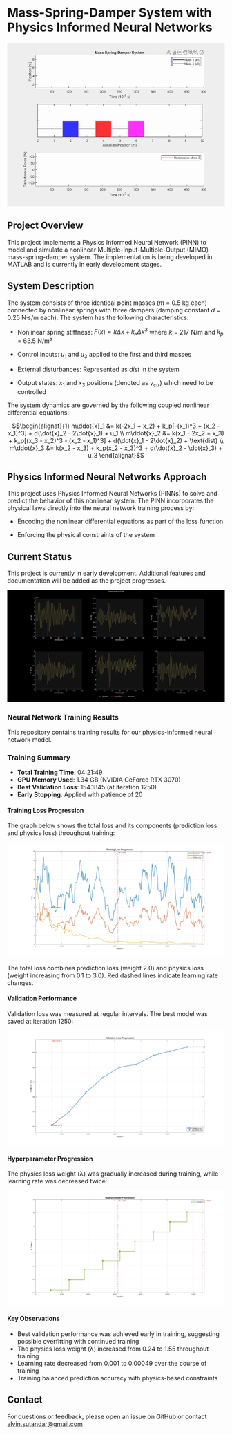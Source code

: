 # Mass-Spring-Damper System with Physics Informed Neural Networks

![Mass Spring Damper Animation](3c8332237d0380.gif)

## Project Overview

This project implements a Physics Informed Neural Network (PINN) to model and simulate a nonlinear Multiple-Input-Multiple-Output (MIMO) mass-spring-damper system. The implementation is being developed in MATLAB and is currently in early development stages.

## System Description

The system consists of three identical point masses ($m$ = 0.5 kg each) connected by nonlinear springs with three dampers (damping constant $d$ = 0.25 N·s/m each). The system has the following characteristics:

- Nonlinear spring stiffness: $F(x) = kΔx + kₚΔx^3$ where $k$ = 217 N/m and $k_p$ = 63.5 N/m³

- Control inputs: $u_1$ and $u_3$ applied to the first and third masses

- External disturbances: Represented as $dist$ in the system

- Output states: $x_1$ and $x_3$ positions (denoted as $y_{ctr}$) which need to be controlled

The system dynamics are governed by the following coupled nonlinear differential equations:

```math
\begin{alignat}{1}
m\ddot{x}_1 &= k(-2x_1 + x_2) + k_p[-(x_1)^3 + (x_2 - x_1)^3] + d(\dot{x}_2 - 2\dot{x}_1) + u_1 \\
m\ddot{x}_2 &= k(x_1 - 2x_2 + x_3) + k_p[(x_3 - x_2)^3 - (x_2 - x_1)^3] + d(\dot{x}_1 - 2\dot{x}_2) + \text{dist} \\
m\ddot{x}_3 &= k(x_2 - x_3) + k_p(x_2 - x_3)^3 + d(\dot{x}_2 - \dot{x}_3) + u_3
\end{alignat}
```

## Physics Informed Neural Networks Approach

This project uses Physics Informed Neural Networks (PINNs) to solve and predict the behavior of this nonlinear system. The PINN incorporates the physical laws directly into the neural network training process by:

- Encoding the nonlinear differential equations as part of the loss function

- Enforcing the physical constraints of the system

## Current Status

This project is currently in early development. Additional features and documentation will be added as the project progresses.

![Prediction Graph](5a7db1492e8c06.jpg)

### Neural Network Training Results

This repository contains training results for our physics-informed neural network model.

### Training Summary

- **Total Training Time**: 04:21:49
- **GPU Memory Used**: 1.34 GB (NVIDIA GeForce RTX 3070)
- **Best Validation Loss**: 154.1845 (at iteration 1250)
- **Early Stopping**: Applied with patience of 20

#### Training Loss Progression

The graph below shows the total loss and its components (prediction loss and physics loss) throughout training:

![Training Loss](2b8d159f37c604.jpg)

The total loss combines prediction loss (weight 2.0) and physics loss (weight increasing from 0.1 to 3.0). Red dashed lines indicate learning rate changes.

#### Validation Performance

Validation loss was measured at regular intervals. The best model was saved at iteration 1250:

![Validation Loss](7a3e0d5f91c826.jpg)

#### Hyperparameter Progression

The physics loss weight (λ) was gradually increased during training, while learning rate was decreased twice:

![Hyperparameters](9f4e71c82d6a05.jpg)

#### Key Observations

- Best validation performance was achieved early in training, suggesting possible overfitting with continued training
- The physics loss weight (λ) increased from 0.24 to 1.55 throughout training
- Learning rate decreased from 0.001 to 0.00049 over the course of training
- Training balanced prediction accuracy with physics-based constraints

## Contact

For questions or feedback, please open an issue on GitHub or contact alvin.sutandar@gmail.com
